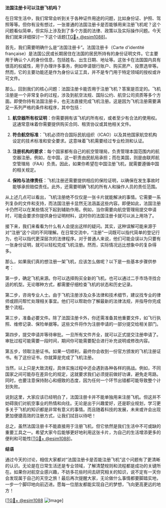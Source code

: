 **法国注册卡可以注册飞机吗？**

在日常生活中，我们常常会听到关于各种证件用途的问题，比如身份证、护照、驾照等等。但你有没有想过，一张普通的法国注册卡是否能够用来注册飞机呢？这个问题看似简单，但实际上涉及到了多个方面的法律、政策以及实际操作问题。今天我们就来详细探讨一下这个话题[[TG💪+ @esim1088](https://t.me/s/esim1088)]。

首先，我们需要明确什么是“法国注册卡”。法国注册卡（Carte d'identité française）是法国公民或长期居住在法国的居民所持有的身份证明文件。它主要用于确认个人的身份信息，包括姓名、出生日期、地址等。这张卡在法国国内具有很高的权威性，用于办理许多事务，例如申请银行账户、购买房产、投票选举等。然而，它的主要功能还是作为身份认证工具，并不是专门用于特定领域的授权或许可文件。

那么，回到我们的核心问题：法国注册卡能否用于注册飞机？答案是否定的。飞机注册是一个非常复杂的过程，涉及到航空法规、国际公约、航空公司资质等多个方面。即使你持有法国注册卡，也无法直接完成飞机注册。这是因为飞机注册需要满足一系列严格的条件和程序，其中包括：

1. **航空器所有权证明**：你需要拥有该飞机的所有权，或者至少有合法的使用权。这通常意味着你需要提供购买合同、租赁协议或其他相关文件。
   
2. **符合航空标准**：飞机必须符合国际民航组织（ICAO）以及其他国家航空机构设定的技术标准和安全要求。这意味着飞机需要经过专业检测和认证。

3. **注册机构的要求**：每个国家都有自己的航空管理局，负责管理本国范围内的航空器注册。例如，在中国，这一职责由民航局承担；而在美国，则是由联邦航空管理局（FAA）负责。因此，如果你希望在中国注册飞机，就需要遵循中国的相关规定。

4. **保险与法律责任**：飞机注册还需要提供相应的保险证明，以确保在发生事故时能够承担赔偿责任。此外，还需要明确飞机的所有人和操作人员的责任范围。

从上述几点可以看出，飞机注册绝不仅仅是一张卡片就能解决的事情。它需要一系列复杂的文件和支持，而法国注册卡显然无法涵盖这些内容。即便如此，法国注册卡仍然可以在某些情况下起到辅助作用。例如，当你需要向航空管理局提交申请时，可能会要求你提供身份证明材料，这时你的法国注册卡就可以派上用场了。

接下来，我们来看看为什么有人会提出这样的疑问。其实，这种误解可能来源于对“注册”这个词的不同理解。在日常交流中，“注册”一词既可以指代简单的登记行为，也可以指代更深层次的法律程序。对于普通人来说，他们可能会误以为只要有一张身份证明，就可以轻松完成飞机注册。然而，实际情况远比想象中的复杂得多。

那么，如果我们真的想注册一架飞机，应该怎么做呢？以下是一些基本步骤供参考：

第一步，确定飞机来源。你可以选择购买全新的飞机，也可以通过二手市场寻找合适的机型。无论哪种方式，都需要仔细检查飞机的状态和历史记录。

第二步，咨询专业人士。由于飞机注册涉及众多法律和技术细节，建议找专业的律师或顾问帮忙处理相关事宜。他们可以帮助你了解最新的法律法规，并指导你完成整个流程。

第三步，准备必要文件。除了法国注册卡外，你还需准备其他重要文件，如飞行执照、维修记录、保险单据等。这些文件将作为注册申请的一部分提交给相关部门。

第四步，提交申请并等待审批。一旦所有文件齐全，就可以正式提交注册申请了。审批过程可能需要一段时间，期间你可能需要配合进行补充说明或修改内容。

第五步，领取注册证书。如果一切顺利，最终你会收到一份官方颁发的飞机注册证书。有了这份证书，你就算是完成了飞机注册。

当然，以上只是大致流程，具体实施过程中还会遇到各种各样的挑战。例如，不同国家之间可能存在差异化的规定，这就要求我们必须提前做好功课，避免走弯路。同时，也要注意保持耐心和细致的态度，因为任何一个环节出错都可能导致整个计划失败。

说到这里，大家应该已经明白了，法国注册卡并不能单独用来注册飞机。但这并不妨碍我们对航空事业的热情和向往。无论是出于兴趣爱好，还是职业规划，学习更多关于飞机的知识都是非常有意义的事情。而且随着科技的发展，未来或许会出现更加便捷高效的注册方式，让我们拭目以待吧！

总之，虽然法国注册卡不能直接用于注册飞机，但它依然是我们生活中不可或缺的重要工具之一。希望大家今后能够更好地利用这张卡片，为自己的生活增添更多的便利和可能性[[TG💪+ @esim1088](https://t.me/s/esim1088)]。

**结语**

通过今天的讨论，相信大家都对“法国注册卡是否能注册飞机”这个问题有了更清晰的认识。无论是在日常生活还是专业领域，了解清楚规则和流程都是成功的关键所在。如果你对航空业感兴趣，不妨多花些时间去研究相关的知识，说不定有一天你会发现属于自己的天空之旅！最后再次提醒大家，无论做什么事情都要脚踏实地，一步一个脚印地向前迈进。愿每一位朋友都能实现自己的梦想，飞向更高更远的地方！

[[TG💪+ @esim1088](https://t.me/s/esim1088) ![Image](https://i.postimg.cc/4NQfJmqS/Snipaste-2025-05-13-00-14-12.png)]